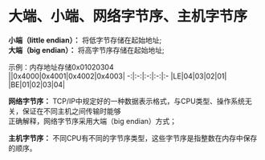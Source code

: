 # 大端、小端、网络字节序、主机字节序

  

**小端（little endian）：** 将低字节存储在起始地址;  
**大端（big endian）：** 将高字节序存储在起始地址;

示例：内存地址存储0x01020304  
||0x4000|0x4001|0x4002|0x4003|
-:|:-:|:-:|:-:|:-
|LE|04|03|02|01|  
|BE|01|02|03|04|  


**网络字节序：** TCP/IP中规定好的一种数据表示格式，与CPU类型、操作系统无关，保证在不同主机之间传输时能够  
正确解释，网络字节序采用大端（big endian）方式；

**主机字节序：** 不同CPU有不同的字节序类型，这些字节序是指整数在内存中保存的顺序。
